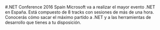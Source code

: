 #.NET Conference 2016 Spain
Microsoft va a realizar el mayor evento .NET en España. Está compuesto de 8 tracks con sesiones de más de una hora. Conocerás cómo sacar el máximo partido a .NET y a las herramientas de desarrollo que tienes a tu disposición.
